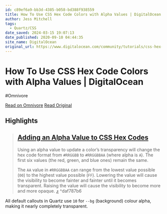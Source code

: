 ```yaml
---
id: c89ef6a9-bb3d-4385-b058-bd388f938559
title: How To Use CSS Hex Code Colors with Alpha Values | DigitalOcean
author: Jess Mitchell
tags:
  - Quartz/CSS
date_saved: 2024-03-15 19:07:13
date_published: 2020-09-10 04:44:35
site_name: DigitalOcean
original_url: https://www.digitalocean.com/community/tutorials/css-hex-code-colors-alpha-values
---
```


# How To Use CSS Hex Code Colors with Alpha Values | DigitalOcean
#Omnivore

[Read on Omnivore](https://omnivore.app/me/how-to-use-css-hex-code-colors-with-alpha-values-digital-ocean-18e40b39af0)
[Read Original](https://www.digitalocean.com/community/tutorials/css-hex-code-colors-alpha-values)

## Highlights

> ## [Adding an Alpha Value to CSS Hex Codes](#adding-an-alpha-value-to-css-hex-codes)
> 
> Using an alpha value to update a color’s transparency will change the hex code format from `#RRGGBB` to `#RRGGBBAA` (where alpha is `A`). The first six values (the red, green, and blue ones) remain the same.
> 
> The `AA` value in `#RRGGBBAA` can range from the lowest value possible (`00`) to the highest value possible (`FF`). Lowering the value will cause the visibility to become fainter and fainter until it becomes transparent. Raising the value will cause the visibility to become more and more opaque. [⤴️](https://omnivore.app/me/how-to-use-css-hex-code-colors-with-alpha-values-digital-ocean-18e40b39af0#daf787b6-942a-46e2-b076-eae9758a7a30)  ^daf787b6

All default callouts in Quartz use `10` for `--bg` (background) colour alpha, making it nearly completely transparent.

